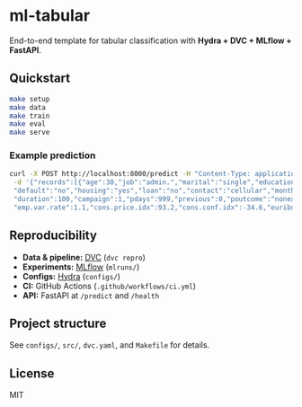 # ml-tabular

End-to-end template for tabular classification with **Hydra + DVC + MLflow + FastAPI**.

## Quickstart

```bash
make setup
make data
make train
make eval
make serve
```

### Example prediction

```bash
curl -X POST http://localhost:8000/predict -H "Content-Type: application/json" \
 -d '{"records":[{"age":30,"job":"admin.","marital":"single","education":"university.degree",
 "default":"no","housing":"yes","loan":"no","contact":"cellular","month":"may","day_of_week":"mon",
 "duration":100,"campaign":1,"pdays":999,"previous":0,"poutcome":"nonexistent",
 "emp.var.rate":1.1,"cons.price.idx":93.2,"cons.conf.idx":-34.6,"euribor3m":4.9,"nr.employed":5200.0}]}'
```

## Reproducibility

- **Data & pipeline:** [DVC](https://dvc.org/) (`dvc repro`)
- **Experiments:** [MLflow](https://mlflow.org/) (`mlruns/`)
- **Configs:** [Hydra](https://hydra.cc/) (`configs/`)
- **CI:** GitHub Actions (`.github/workflows/ci.yml`)
- **API:** FastAPI at `/predict` and `/health`

## Project structure

See `configs/`, `src/`, `dvc.yaml`, and `Makefile` for details.

## License

MIT
